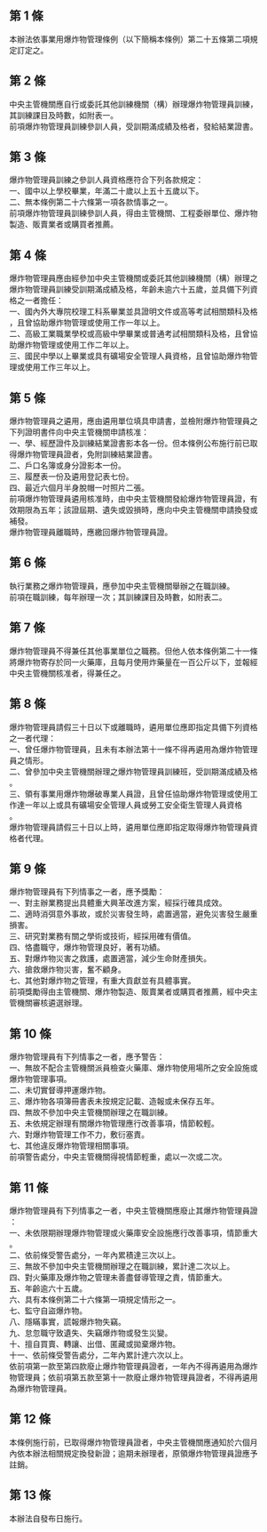 第 1 條
-------
本辦法依事業用爆炸物管理條例（以下簡稱本條例）第二十五條第二項規  
定訂定之。

第 2 條
-------
中央主管機關應自行或委託其他訓練機關（構）辦理爆炸物管理員訓練，  
其訓練課目及時數，如附表一。  
前項爆炸物管理員訓練參訓人員，受訓期滿成績及格者，發給結業證書。

第 3 條
-------
爆炸物管理員訓練之參訓人員資格應符合下列各款規定：  
一、國中以上學校畢業，年滿二十歲以上五十五歲以下。  
二、無本條例第二十六條第一項各款情事之一。  
前項爆炸物管理員訓練參訓人員，得由主管機關、工程委辦單位、爆炸物  
製造、販賣業者或購買者推薦。

第 4 條
-------
爆炸物管理員應由經參加中央主管機關或委託其他訓練機關（構）辦理之  
爆炸物管理員訓練受訓期滿成績及格，年齡未逾六十五歲，並具備下列資  
格之一者擔任：  
一、國內外大專院校理工科系畢業並具證明文件或高等考試相關類科及格  
    ，且曾協助爆炸物管理或使用工作一年以上。  
二、高級工業職業學校或高級中學畢業或普通考試相關類科及格，且曾協  
    助爆炸物管理或使用工作二年以上。  
三、國民中學以上畢業或具有礦場安全管理人員資格，且曾協助爆炸物管  
    理或使用工作三年以上。

第 5 條
-------
爆炸物管理員之遴用，應由遴用單位填具申請書，並檢附爆炸物管理員之  
下列證明書件向中央主管機關申請核准：  
一、學、經歷證件及訓練結業證書影本各一份。但本條例公布施行前已取  
    得爆炸物管理員證者，免附訓練結業證書。  
二、戶口名簿或身分證影本一份。  
三、履歷表一份及遴用登記表七份。  
四、最近六個月半身脫帽一吋照片二張。  
前項爆炸物管理員遴用核准時，由中央主管機關發給爆炸物管理員證，有  
效期限為五年；該證屆期、遺失或毀損時，應向中央主管機關申請換發或  
補發。  
爆炸物管理員離職時，應繳回爆炸物管理員證。

第 6 條
-------
執行業務之爆炸物管理員，應參加中央主管機關舉辦之在職訓練。  
前項在職訓練，每年辦理一次；其訓練課目及時數，如附表二。

第 7 條
-------
爆炸物管理員不得兼任其他事業單位之職務。但他人依本條例第二十一條  
將爆炸物寄存於同一火藥庫，且每月使用炸藥量在一百公斤以下，並報經  
中央主管機關核准者，得兼任之。

第 8 條
-------
爆炸物管理員請假三十日以下或離職時，遴用單位應即指定具備下列資格  
之一者代理：  
一、曾任爆炸物管理員，且未有本辦法第十一條不得再遴用為爆炸物管理  
    員之情形。  
二、曾參加中央主管機關辦理之爆炸物管理員訓練班，受訓期滿成績及格  
    。  
三、領有事業用爆炸物爆破專業人員證，且曾任協助爆炸物管理或使用工  
    作達一年以上或具有礦場安全管理人員或勞工安全衛生管理人員資格  
    。  
爆炸物管理員請假三十日以上時，遴用單位應即指定取得爆炸物管理員資  
格者代理。

第 9 條
-------
爆炸物管理員有下列情事之一者，應予獎勵：  
一、對主辦業務提出具體重大興革改進方案，經採行確具成效。  
二、適時消弭意外事故，或於災害發生時，處置適當，避免災害發生嚴重  
    損害。  
三、研究對業務有關之學術或技術，經採用確有價值。  
四、恪盡職守，爆炸物管理良好，著有功績。  
五、對爆炸物災害之救護，處置適當，減少生命財產損失。  
六、搶救爆炸物災害，奮不顧身。  
七、其他對爆炸物之管理，有重大貢獻並有具體事實。  
前項獎勵得由主管機關、爆炸物製造、販賣業者或購買者推薦，經中央主  
管機關審核遴選辦理。

第 10 條
--------
爆炸物管理員有下列情事之一者，應予警告：  
一、無故不配合主管機關派員檢查火藥庫、爆炸物使用場所之安全設施或  
    爆炸物管理事項。  
二、未切實督導押運爆炸物。  
三、爆炸物各項簿冊書表未按規定記載、造報或未保存五年。  
四、無故不參加中央主管機關辦理之在職訓練。  
五、未依規定辦理有關爆炸物管理應行改善事項，情節較輕。  
六、對爆炸物管理工作不力，敷衍塞責。  
七、其他違反爆炸物管理相關事項。  
前項警告處分，中央主管機關得視情節輕重，處以一次或二次。

第 11 條
--------
爆炸物管理員有下列情事之一者，中央主管機關應廢止其爆炸物管理員證  
：  
一、未依限期辦理爆炸物管理或火藥庫安全設施應行改善事項，情節重大  
    。  
二、依前條受警告處分，一年內累積達三次以上。  
三、無故不參加中央主管機關辦理之在職訓練，累計達二次以上。  
四、對火藥庫及爆炸物之管理未善盡督導管理之責，情節重大。  
五、年齡逾六十五歲。  
六、具有本條例第二十六條第一項規定情形之一。  
七、監守自盜爆炸物。  
八、隱瞞事實，謊報爆炸物失竊。  
九、怠忽職守致遺失、失竊爆炸物或發生災變。  
十、擅自買賣、轉讓、出借、匿藏或拋棄爆炸物。  
十一、依前條受警告處分，二年內累計達六次以上。  
依前項第一款至第四款廢止爆炸物管理員證者，一年內不得再遴用為爆炸  
物管理員；依前項第五款至第十一款廢止爆炸物管理員證者，不得再遴用  
為爆炸物管理員。

第 12 條
--------
本條例施行前，已取得爆炸物管理員證者，中央主管機關應通知於六個月  
內依本辦法相關規定換發新證；逾期未辦理者，原領爆炸物管理員證應予  
註銷。

第 13 條
--------
本辦法自發布日施行。

